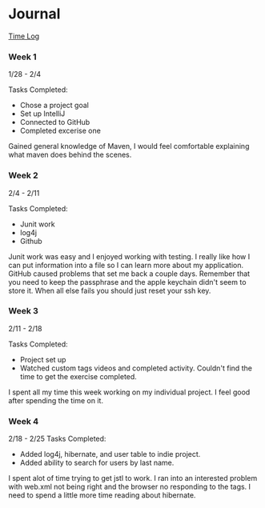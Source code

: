 # Journal

[Time Log](TimeLog.md)

### Week 1

1/28 - 2/4 

Tasks Completed:
 * Chose a project goal
 * Set up IntelliJ
 * Connected to GitHub
 * Completed excerise one
 
 Gained general knowledge of Maven, I would feel comfortable explaining what maven does behind the scenes.

### Week 2

2/4 - 2/11

Tasks Completed:
 * Junit work
 * log4j
 * Github
 
 Junit work was easy and I enjoyed working with testing.  I really like how I can put information into a file so I can learn more about my application.  
 GitHub caused problems that set me back a couple days.  Remember that you need to keep the passphrase and the apple keychain didn't seem to store it.
 When all else fails you should just reset your ssh key. 

### Week 3

2/11 - 2/18

Tasks Completed:
 * Project set up
 * Watched custom tags videos and completed activity.  Couldn't find the time to get the exercise completed.
 
 I spent all my time this week working on my individual project.  I feel good after spending the time on it.

### Week 4

2/18 - 2/25
Tasks Completed:
 * Added log4j, hibernate, and user table to indie project.
 * Added ability to search for users by last name.
 
 I spent alot of time trying to get jstl to work.  I ran into an interested problem with web.xml not being right and the browser no responding to the tags.
 I need to spend a little more time reading about hibernate.